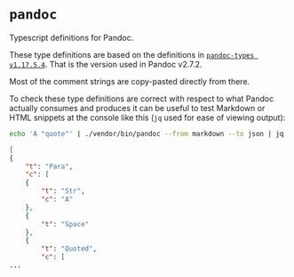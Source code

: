# `pandoc`

Typescript definitions for Pandoc.

These type definitions are based on the definitions in [`pandoc-types v1.17.5.4`](https://github.com/jgm/pandoc-types/blob/1.17.5.4/Text/Pandoc/Definition.hs). That is the version used in Pandoc v2.7.2.

Most of the comment strings are copy-pasted directly from there.

To check these type definitions are correct with respect to what Pandoc actually consumes and produces it can be useful to test Markdown or HTML snippets at the console like this (`jq` used for ease of viewing output):

```bash
echo 'A "quote"' | ./vendor/bin/pandoc --from markdown --to json | jq .blocks
```

```json
[
{
    "t": "Para",
    "c": [
    {
        "t": "Str",
        "c": "A"
    },
    {
        "t": "Space"
    },
    {
        "t": "Quoted",
        "c": [
...
```
